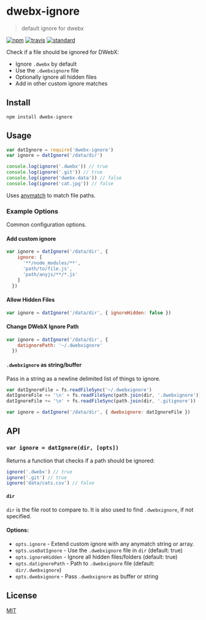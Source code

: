 # dwebx-ignore

> default ignore for dwebx

[![npm][npm-image]][npm-url]
[![travis][travis-image]][travis-url]
[![standard][standard-image]][standard-url]

Check if a file should be ignored for DWebX:

* Ignore `.dwebx` by default
* Use the `.dwebxignore` file
* Optionally ignore all hidden files
* Add in other custom ignore matches

## Install

```
npm install dwebx-ignore
```

## Usage

```js
var datIgnore = require('dwebx-ignore')
var ignore = datIgnore('/data/dir')

console.log(ignore('.dwebx')) // true
console.log(ignore('.git')) // true
console.log(ignore('dwebx-data')) // false
console.log(ignore('cat.jpg')) // false
```

Uses [anymatch](https://github.com/es128/anymatch) to match file paths.

### Example Options

Common configuration options.

#### Add custom ignore

```js
var ignore = datIgnore('/data/dir', {
    ignore: [
      '**/node_modules/**', 
      'path/to/file.js',
      'path/anyjs/**/*.js'
    ]
  })
```

#### Allow Hidden Files

```js
var ignore = datIgnore('/data/dir', { ignoreHidden: false })
```

####  Change DWebX Ignore Path

```js
var ignore = datIgnore('/data/dir', {
    datignorePath: '~/.dwebxignore'
  })
```

#### `.dwebxignore` as string/buffer

Pass in a string as a newline delimited list of things to ignore.

```js
var datIgnoreFile = fs.readFileSync('~/.dwebxignore')
datIgnoreFile += '\n' + fs.readFileSync(path.join(dir, '.dwebxignore'))
datIgnoreFile += '\n' + fs.readFileSync(path.join(dir, '.gitignore'))

var ignore = datIgnore('/data/dir', { dwebxignore: datIgnoreFile })
```

## API

### `var ignore = datIgnore(dir, [opts])`

Returns a function that checks if a path should be ignored:

```js
ignore('.dwebx') // true
ignore('.git') // true
ignore('data/cats.csv') // false
```

#### `dir`

`dir` is the file root to compare to. It is also used to find `.dwebxignore`, if not specified.

#### Options:

* `opts.ignore` - Extend custom ignore with any anymatch string or array.
* `opts.useDatIgnore` - Use the `.dwebxignore` file in `dir` (default: true)
* `opts.ignoreHidden` - Ignore all hidden files/folders (default: true)
* `opts.datignorePath` - Path to `.dwebxignore` file (default: `dir/.dwebxignore`)
* `opts.dwebxignore` - Pass `.dwebxignore` as buffer or string

## License

[MIT](LICENSE.md)

[npm-image]: https://img.shields.io/npm/v/dwebx-ignore.svg?style=flat-square
[npm-url]: https://www.npmjs.com/package/dwebx-ignore
[travis-image]: https://img.shields.io/travis/datproject/dwebx-ignore.svg?style=flat-square
[travis-url]: https://travis-ci.org/datproject/dwebx-ignore
[standard-image]: https://img.shields.io/badge/code%20style-standard-brightgreen.svg?style=flat-square
[standard-url]: http://npm.im/standard
